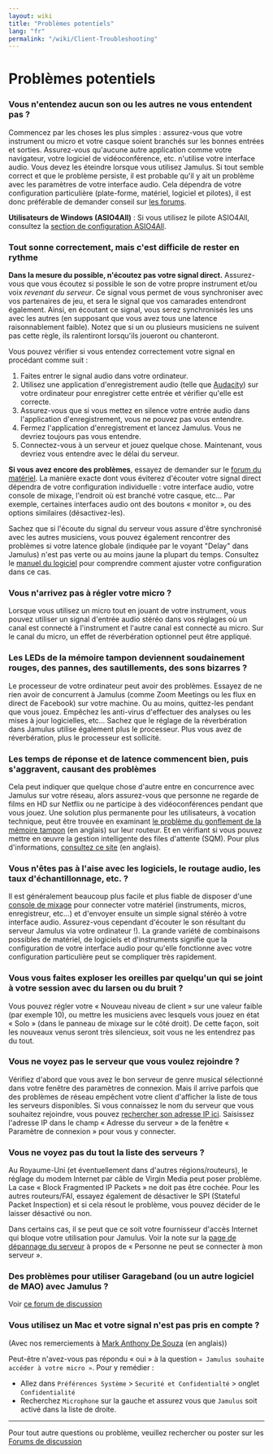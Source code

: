 ```yaml
---
layout: wiki
title: "Problèmes potentiels"
lang: "fr"
permalink: "/wiki/Client-Troubleshooting"
---
```


# Problèmes potentiels

### Vous n'entendez aucun son ou les autres ne vous entendent pas ?
Commencez par les choses les plus simples : assurez-vous que votre instrument ou micro et votre casque soient branchés sur les bonnes entrées et sorties. Assurez-vous qu'aucune autre application comme votre navigateur, votre logiciel de vidéoconférence, etc. n'utilise votre interface audio. Vous devez les éteindre lorsque vous utilisez Jamulus. Si tout semble correct et que le problème persiste, il est probable qu'il y ait un problème avec les paramètres de votre interface audio. Cela dépendra de votre configuration particulière (plate-forme, matériel, logiciel et pilotes), il est donc préférable de demander conseil sur [les forums](https://sourceforge.net/p/llcon/discussion/software/).

**Utilisateurs de Windows (ASIO4All)** : Si vous utilisez le pilote ASIO4All, consultez la [section de configuration ASIO4All](Installation-for-Windows#configuration-de-asio4all).

### Tout sonne correctement, mais c'est difficile de rester en rythme

**Dans la mesure du possible, n'écoutez pas votre signal direct.** Assurez-vous que vous écoutez si possible le son de votre propre instrument et/ou voix _revenant du serveur_. Ce signal vous permet de vous synchroniser avec vos partenaires de jeu, et sera le signal que vos camarades entendront également. Ainsi, en écoutant ce signal, vous serez synchronisés les uns avec les autres (en supposant que vous avez tous une latence raisonnablement faible). Notez que si un ou plusieurs musiciens ne suivent pas cette règle, ils ralentiront lorsqu'ils joueront ou chanteront.

Vous pouvez vérifier si vous entendez correctement votre signal en procédant comme suit :

1. Faites entrer le signal audio dans votre ordinateur.
1. Utilisez une application d'enregistrement audio (telle que [Audacity](https://www.audacityteam.org/)) sur votre ordinateur pour enregistrer cette entrée et vérifier qu'elle est correcte.
1. Assurez-vous que si vous mettez en silence votre entrée audio dans l'application d'enregistrement, vous ne pouvez pas vous entendre.
1. Fermez l'application d'enregistrement et lancez Jamulus. Vous ne devriez toujours pas vous entendre.
1. Connectez-vous à un serveur et jouez quelque chose. Maintenant, vous devriez vous entendre avec le délai du serveur.

**Si vous avez encore des problèmes**, essayez de demander sur le [forum du matériel](https://sourceforge.net/p/llcon/discussion/hardware/). La manière exacte dont vous éviterez d'écouter votre signal direct dépendra de votre configuration individuelle : votre interface audio, votre console de mixage, l'endroit où est branché votre casque, etc… Par exemple, certaines interfaces audio ont des boutons « monitor », ou des options similaires (désactivez-les).

Sachez que si l'écoute du signal du serveur vous assure d'être synchronisé avec les autres musiciens, vous pouvez également rencontrer des problèmes si votre latence globale (indiquée par le voyant "Delay" dans Jamulus) n'est pas verte ou au moins jaune la plupart du temps. Consultez le [manuel du logiciel](Software-Manual) pour comprendre comment ajuster votre configuration dans ce cas.  

### Vous n'arrivez pas à régler votre micro ?

Lorsque vous utilisez un micro tout en jouant de votre instrument, vous pouvez utiliser un signal d'entrée audio stéréo dans vos réglages où un canal est connecté à l'instrument et l'autre canal est connecté au micro. Sur le canal du micro, un effet de réverbération optionnel peut être appliqué.

### Les LEDs de la mémoire tampon deviennent soudainement rouges, des pannes, des sautillements, des sons bizarres ?

Le processeur de votre ordinateur peut avoir des problèmes. Essayez de ne rien avoir de concurrent à Jamulus (comme Zoom Meetings ou les flux en direct de Facebook) sur votre machine. Ou au moins, quittez-les pendant que vous jouez. Empêchez les anti-virus d'effectuer des analyses ou les mises à jour logicielles, etc… Sachez que le réglage de la réverbération dans Jamulus utilise également plus le processeur. Plus vous avez de réverbération, plus le processeur est sollicité.

### Les temps de réponse et de latence commencent bien, puis s'aggravent, causant des problèmes

Cela peut indiquer que quelque chose d'autre entre en concurrence avec Jamulus sur votre réseau, alors assurez-vous que personne ne regarde de films en HD sur Netflix ou ne participe à des vidéoconférences pendant que vous jouez. Une solution plus permanente pour les utilisateurs, à vocation technique, peut être trouvée en examinant [le problème du gonflement de la mémoire tampon](https://www.bufferbloat.net/projects/bloat/wiki/) (en anglais) sur leur routeur. Et en vérifiant si vous pouvez mettre en œuvre la gestion intelligente des files d'attente (SQM). Pour plus d'informations, [consultez ce site](https://www.bufferbloat.net/projects/bloat/wiki/What_can_I_do_about_Bufferbloat/) (en anglais).

### Vous n'êtes pas à l'aise avec les logiciels, le routage audio, les taux d'échantillonnage, etc. ?

Il est généralement beaucoup plus facile et plus fiable de disposer d'une [console de mixage](https://www.thomann.de/pics/bdb/191244/7355025_800.jpg) pour connecter votre matériel (instruments, micros, enregistreur, etc…) et d'envoyer ensuite un simple signal stéréo à votre interface audio. Assurez-vous cependant d'écouter le son résultant du serveur Jamulus via votre ordinateur !). La grande variété de combinaisons possibles de matériel, de logiciels et d'instruments signifie que la configuration de votre interface audio pour qu'elle fonctionne avec votre configuration particulière peut se compliquer très rapidement.

### Vous vous faites exploser les oreilles par quelqu'un qui se joint à votre session avec du larsen ou du bruit ?

Vous pouvez régler votre « Nouveau niveau de client » sur une valeur faible (par exemple 10), ou mettre les musiciens avec lesquels vous jouez en état « Solo » (dans le panneau de mixage sur le côté droit). De cette façon, soit les nouveaux venus seront très silencieux, soit vous ne les entendrez pas du tout. 

### Vous ne voyez pas le serveur que vous voulez rejoindre ?

Vérifiez d'abord que vous avez le bon serveur de genre musical sélectionné dans votre fenêtre des paramètres de connexion. Mais il arrive parfois que des problèmes de réseau empêchent votre client d'afficher la liste de tous les serveurs disponibles. Si vous connaissez le nom du serveur que vous souhaitez rejoindre, vous pouvez [rechercher son adresse IP ici](http://jamulus.softins.co.uk/). Saisissez l'adresse IP dans le champ « Adresse du serveur » de la fenêtre « Paramètre de connexion » pour vous y connecter. 

### Vous ne voyez pas du tout la liste des serveurs ?

Au Royaume-Uni (et éventuellement dans d'autres régions/routeurs), le réglage du modem Internet par câble de Virgin Media peut poser problème. La case « Block Fragmented IP Packets » ne doit pas être cochée. Pour les autres routeurs/FAI, essayez également de désactiver le SPI (Stateful Packet Inspection) et si cela résout le problème, vous pouvez décider de le laisser désactivé ou non.

Dans certains cas, il se peut que ce soit votre fournisseur d'accès Internet qui bloque votre utilisation pour Jamulus. Voir la note sur la [page de dépannage du serveur](Server-Troubleshooting#personne-ne-peut-se-connecter-à-mon-serveur-mais-je-peux-my-connecter-localement) à propos de « Personne ne peut se connecter à mon serveur ».

### Des problèmes pour utiliser Garageband (ou un autre logiciel de MAO) avec Jamulus ? 

Voir [ce forum de discussion](https://sourceforge.net/p/llcon/discussion/533517/thread/d3dd58eedc/#b994)

### Vous utilisez un Mac et votre signal n'est pas pris en compte ?

(Avec nos remerciements à [Mark Anthony De Souza](https://www.facebook.com/groups/619274602254947/permalink/765122847670121/?comment_id=765525034296569) (en anglais))

Peut-être n'avez-vous pas répondu « oui » à la question `« Jamulus souhaite accéder à votre micro »`.  Pour y remédier :
* Allez dans `Préférences Système` > `Securité et Confidentialté` > onglet `Confidentialité`
* Recherchez `Microphone` sur la gauche et assurez vous que `Jamulus` soit activé dans la liste de droite.

***

Pour tout autre questions ou problème, veuillez rechercher ou poster sur les [Forums de discussion](https://sourceforge.net/p/llcon/discussion/software/)
